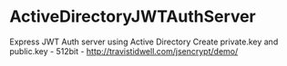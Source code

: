 # ActiveDirectoryJWTAuthServer

Express JWT Auth server using Active Directory
Create private.key and public.key - 512bit - http://travistidwell.com/jsencrypt/demo/

